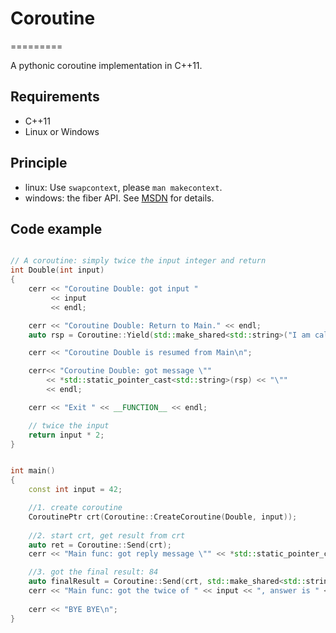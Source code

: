 # Coroutine
=========

A pythonic coroutine implementation in C++11.

## Requirements
* C++11
* Linux or Windows

## Principle
* linux: Use `swapcontext`, please `man makecontext`.
* windows: the fiber API. See [MSDN](https://msdn.microsoft.com/en-us/library/windows/desktop/ms682661(v=vs.85).aspx) for details.

## Code example
```c++

// A coroutine: simply twice the input integer and return
int Double(int input)
{
    cerr << "Coroutine Double: got input "
         << input
         << endl;

    cerr << "Coroutine Double: Return to Main." << endl;
    auto rsp = Coroutine::Yield(std::make_shared<std::string>("I am calculating, please wait...")); 

    cerr << "Coroutine Double is resumed from Main\n"; 

    cerr<< "Coroutine Double: got message \"" 
        << *std::static_pointer_cast<std::string>(rsp) << "\""
        << endl; 

    cerr << "Exit " << __FUNCTION__ << endl;

    // twice the input
    return input * 2;
}


int main()
{
    const int input = 42;

    //1. create coroutine
    CoroutinePtr crt(Coroutine::CreateCoroutine(Double, input));
        
    //2. start crt, get result from crt
    auto ret = Coroutine::Send(crt);
    cerr << "Main func: got reply message \"" << *std::static_pointer_cast<std::string>(ret).get() << "\""<< endl;

    //3. got the final result: 84
    auto finalResult = Coroutine::Send(crt, std::make_shared<std::string>("Please be quick, I am waiting for your result"));
    cerr << "Main func: got the twice of " << input << ", answer is " << *std::static_pointer_cast<int>(finalResult) << endl;
        
    cerr << "BYE BYE\n";
}

```

